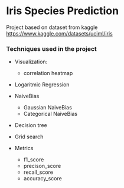 # Iris Species Prediction


Project based on dataset from kaggle   
https://www.kaggle.com/datasets/uciml/iris

### Techniques used in the project

+ Visualization:
    + correlation heatmap

+ Logaritmic Regression
+ NaiveBias
    + Gaussian NaiveBias
    + Categorical NaiveBias
+ Decision tree
+ Grid search
+ Metrics
    + f1_score
    + precison_score
    + recall_score
    + accuracy_score
